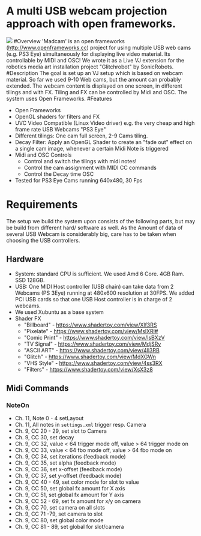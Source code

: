 A multi USB webcam projection approach with open frameworks.
=====
![](http://i.imgur.com/XDPpcQx.jpg)
#Overview
'Madcam' is an open frameworks (http://www.openframeworks.cc) project for using multiple USB web cams (e.g. PS3 Eye) simultaneously for displaying live video material. Its controllable by MIDI and OSC! We wrote it as a Live VJ extension for the robotics media art installation project "Glitchrobot" by SonicRobots.
#Description
The goal is set up an VJ setup which is based on webcam material. So far we used 9-10 Web cams, but the amount can probably extended. The webcam content is displayed on one screen, in different tilings and with FX. Tiling and FX can be controlled by Midi and OSC. The system uses Open Frameworks.
#Features
- Open Frameworks
- OpenGL shaders for filters and FX
- UVC Video Compatible (Linux Video driver) e.g. the very cheap and high frame rate USB Webcams "PS3 Eye"
- Different tilings: One cam full screen, 2-9 Cams tiling.
- Decay Filter: Apply an OpenGL Shader to create an "fade out" effect on a single cam image, whenever a certain Midi Note is triggered
- Midi and OSC Controls
  - Control and switch the tilings with midi notes!
  - Control the cam assignment with MIDI CC commands
  - Control the Decay time OSC
-  Tested for PS3 Eye Cams running 640x480, 30 Fps
# Requirements 
The setup we build the system upon consists of the following parts, but may be build from different hard/ software as well. As the Amount of data of several USB Webcam is considerably big, care has to be taken when choosing the USB controllers.
## Hardware
- System: standard CPU is sufficient. We used Amd 6 Core. 4GB Ram. SSD 128GB.
- USB: One MIDI Host controller (USB chain) can take data from 2 Webcams (PS 3Eye) running at 480x600 resolution at 30FPS. We added PCI USB cards so that one USB Host controller is in charge of 2 webcams.  
- We used Xubuntu as a base system
- Shader FX
  - "Billboard"   - https://www.shadertoy.com/view/Xlf3RS
  - "Pixelate"    - https://www.shadertoy.com/view/MslXRl#
  - "Comic Print" - https://www.shadertoy.com/view/lsBXzV
  - "TV Signal"   - https://www.shadertoy.com/view/MdjSRy
  - "ASCII ART"   - https://www.shadertoy.com/view/4ll3RB
  - "Glitch"      - https://www.shadertoy.com/view/MdXGWn
  - "VHS Style"   - https://www.shadertoy.com/view/4ss3RX
  - "Filters"     - https://www.shadertoy.com/view/XsX3z8
  
## Midi Commands

### NoteOn

* Ch. 11, Note 0 - 4 setLayout
* Ch. 11, All notes in `settings.xml` trigger resp. Camera
* Ch. 9, CC 20 - 29, set slot to Camera
* Ch. 9, CC 30, set decay
* Ch. 9, CC 32, value < 64 trigger mode off, value > 64 trigger mode on
* Ch. 9, CC 33, value < 64 fbo mode off, value > 64 fbo mode on
* Ch. 9, CC 34, set iterations (feedback mode) 
* Ch. 9, CC 35, set alpha (feedback mode)
* Ch. 9, CC 36, set x-offset (feedback mode)
* Ch. 9, CC 37, set y-offset (feedback mode)
* Ch. 9, CC 40 - 49, set color mode for slot to value
* Ch. 9, CC 50, set global fx amount for X axis
* Ch. 9, CC 51, set global fx amount for Y axis
* Ch. 9, CC 52 - 69, set fx amount for x/y on camera
* Ch. 9, CC 70, set camera on all slots
* Ch. 9, CC 71 -79, set camera to slot
* Ch. 9, CC 80, set global color mode  
* Ch. 9, CC 81 - 89, set global for slot/camera

